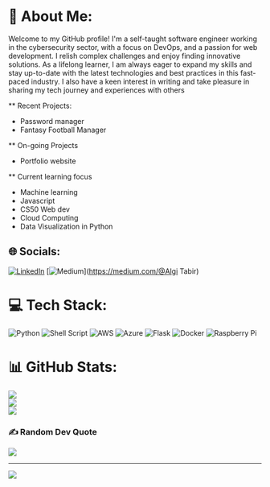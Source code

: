 # 💫 About Me:

Welcome to my GitHub profile! I'm a self-taught software engineer working in the cybersecurity sector, with a focus on DevOps, and a passion for web development. I relish complex challenges and enjoy finding innovative solutions. As a lifelong learner, I am always eager to expand my skills and stay up-to-date with the latest technologies and best practices in this fast-paced industry. I also have a keen interest in writing and take pleasure in sharing my tech journey and experiences with others

** Recent Projects:
- Password manager
- Fantasy Football Manager

** On-going Projects
- Portfolio website

** Current learning focus
- Machine learning
- Javascript
- CS50 Web dev
- Cloud Computing 
- Data Visualization in Python

## 🌐 Socials:
[![LinkedIn](https://img.shields.io/badge/LinkedIn-%230077B5.svg?logo=linkedin&logoColor=white)](https://linkedin.com/in/alganit) [![Medium](https://img.shields.io/badge/Medium-12100E?logo=medium&logoColor=white)](https://medium.com/@Algi Tabir) 

# 💻 Tech Stack:
![Python](https://img.shields.io/badge/python-3670A0?style=for-the-badge&logo=python&logoColor=ffdd54) ![Shell Script](https://img.shields.io/badge/shell_script-%23121011.svg?style=for-the-badge&logo=gnu-bash&logoColor=white) ![AWS](https://img.shields.io/badge/AWS-%23FF9900.svg?style=for-the-badge&logo=amazon-aws&logoColor=white) ![Azure](https://img.shields.io/badge/azure-%230072C6.svg?style=for-the-badge&logo=azure-devops&logoColor=white) ![Flask](https://img.shields.io/badge/flask-%23000.svg?style=for-the-badge&logo=flask&logoColor=white) ![Docker](https://img.shields.io/badge/docker-%230db7ed.svg?style=for-the-badge&logo=docker&logoColor=white) ![Raspberry Pi](https://img.shields.io/badge/-RaspberryPi-C51A4A?style=for-the-badge&logo=Raspberry-Pi)

# 📊 GitHub Stats:
![](https://github-readme-stats.vercel.app/api?username=Algi1&theme=nightowl&hide_border=false&include_all_commits=false&count_private=false)<br/>
![](https://github-readme-streak-stats.herokuapp.com/?user=Algi1&theme=nightowl&hide_border=false)<br/>
![](https://github-readme-stats.vercel.app/api/top-langs/?username=Algi1&theme=nightowl&hide_border=false&include_all_commits=false&count_private=false&layout=compact)

### ✍️ Random Dev Quote
![](https://quotes-github-readme.vercel.app/api?type=horizontal&theme=radical)

---
[![](https://visitcount.itsvg.in/api?id=Algi1&icon=0&color=0)](https://visitcount.itsvg.in)

<!-- Proudly created with GPRM ( https://gprm.itsvg.in ) -->
